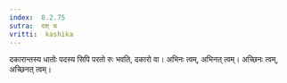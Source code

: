 ```yaml
---
index:  8.2.75
sutra:  दश् च
vritti:  kashika 
---
```


दकारान्तस्य धातोः पदस्य सिपि परतो रुः भवति, दकारो वा। अभिनः त्वम्, अभिनत् त्वम्। अच्छिनः त्वम्, अच्छिनत् त्वम्।

